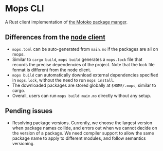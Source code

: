 # Mops CLI

A Rust client implementation of [the Motoko package manger](https://mops.one/).

## Differences from the [node client](https://github.com/ZenVoich/mops/tree/main/cli)

* `mops.toml` can be auto-generated from `main.mo` if the packages are all on mops.
* Similar to `cargo build`, `mops build` generates a `mops.lock` file that records the precise dependencies of the project. Note that the lock file format is different from the node client.
* `mops build` can automatically download external dependencies specified in `mops.lock`, without the need to run `mops install`.
* The downloaded packages are stored globally at `$HOME/.mops`, similar to cargo.
* Overall, users can run `mops build main.mo` directly without any setup.

## Pending issues

* Resolving package versions. Currently, we choose the largest version when package names collide, and errors out when we cannot decide on the version of a package. We need compiler support to allow the same package name to apply to different modules, and follow semantics versioning.

 
